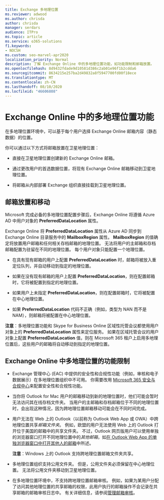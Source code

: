 ```yaml
---
title: Exchange 多地理位置
ms.reviewer: adwood
ms.author: chrisda
author: chrisda
manager: serdars
audience: ITPro
ms.topic: article
ms.service: o365-solutions
f1.keywords:
- NOCSH
ms.custom: seo-marvel-apr2020
localization_priority: Normal
description: 了解 Exchange Online 中的多地理位置功能，如功能限制和邮箱放置。
ms.openlocfilehash: 8d9432fdade9d10581d386c2ab01e96f1b2cdda6
ms.sourcegitcommit: 8634215e257ba2d49832a8f5947700fd00f18ece
ms.translationtype: MT
ms.contentlocale: zh-CN
ms.lasthandoff: 08/10/2020
ms.locfileid: "46606808"
---
```

# <a name="multi-geo-capabilities-in-exchange-online"></a>Exchange Online 中的多地理位置功能

在多地理位置环境中，可以基于每个用户选择 Exchange Online 邮箱内容（静态数据）的位置。

你可以通过以下方式将邮箱放置在卫星地理位置：

- 直接在卫星地理位置创建新的 Exchange Online 邮箱。

- 通过更改用户的首选数据位置，将现有 Exchange Online 邮箱移动到卫星地理位置。

- 将邮箱从内部部署 Exchange 组织直接挂载到卫星地理位置。

## <a name="mailbox-placement-and-moves"></a>邮箱放置和移动

Microsoft 完成必备的多地理位置配置步骤后，Exchange Online 将遵循 Azure AD 中用户对象的 **PreferredDataLocation** 属性。

Exchange Online 将 **PreferredDataLocation** 属性从 Azure AD 同步到 Exchange Online 目录服务中的 **MailboxRegion** 属性。 **MailboxRegion** 的值确定将放置用户邮箱和任何相关存档邮箱的地理位置。 无法将用户的主邮箱和存档邮箱配置为驻留在不同的地理位置。 每个用户对象只能配置一个地理位置。

- 在具有现有邮箱的用户上配置 **PreferredDataLocation** 时，邮箱将被放入重定位队列，并自动移动到指定的地理位置。

- 如果在没有现有邮箱的用户上配置 **PreferredDataLocation**，则在配置邮箱时，它将被配置到指定的地理位置。

- 如果用户上未指定 **PreferredDataLocation**，则在配置邮箱时，它将被配置在中心地理位置。

- 如果 **PreferredDataLocation** 代码不正确（例如，类型为 NAN 而不是 NAM），则邮箱将被配置在中心地理位置。

**注意**：多地理位置功能和 Skype for Business Online 区域性托管会议都使用用户对象上的 **PreferredDataLocation** 属性来定位服务。 如果在区域托管会议的用户对象上配置 **PreferredDataLocation** 值，则在 Microsoft 365 租户上启用多地理位置后，这些用户的邮箱将自动移动到指定的地理位置。

## <a name="feature-limitations-for-multi-geo-in-exchange-online"></a>Exchange Online 中多地理位置的功能限制

- Exchange 管理中心 (EAC) 中提供的安全性和合规性功能（例如，审核和电子数据展示）在多地理位置组织中不可用。 你需要改用 [Microsoft 365 安全与合规中心](https://support.office.com/article/7e696a40-b86b-4a20-afcc-559218b7b1b8)来配置安全性和合规性功能。

- 当你将 Outlook for Mac 用户的邮箱移动到新的地理位置时，他们可能会暂时无法访问其在线存档文件夹。 当用户的主邮箱和存档邮箱位于不同的地理位置时，会出现这种情况，因为跨地理位置邮箱移动可能会在不同时间完成。

- 用户无法在 Web 上的 Outlook（以前称为 Outlook Web App 或 OWA）中跨地理位置共享*邮箱文件夹*。 例如，欧盟的用户无法使用 Web 上的 Outlook 打开位于美国的邮箱中的共享文件夹。 不过，Outlook 网页版用户可以使用单独的浏览器窗口打开不同地理位置中的*其他邮箱*，如[在 Outlook Web App 的单独浏览器窗口中打开其他人的邮箱](https://support.office.com/article/A909AD30-E413-40B5-A487-0EA70B763081#__toc372210362)中所述。

  **注意**：Windows 上的 Outlook 支持跨地理位置邮箱文件夹共享。

- 多地理位置组织支持公用文件夹。 但是，公用文件夹必须保留在中心地理位置。 无法将公用文件夹移动到卫星地理位置。

- 在多地理位置环境中，不支持跨地理位置邮箱审核。 例如，如果为某用户分配了访问其他地理位置的共享邮箱的权限，此用户执行的邮箱操作不会记录在共享邮箱的邮箱审核日志中。 有关详细信息，请参阅[管理邮箱审核](https://docs.microsoft.com/microsoft-365/compliance/enable-mailbox-auditing?view=o365-worldwide)。
